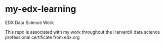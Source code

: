 # my-edx-learning
EDX Data Science Work

This repo is associated with my work throughout the HarvardX data science professional certificate from edx.org
